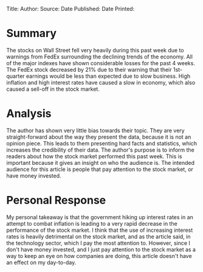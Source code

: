 Title:
Author:
Source:
Date Published:
Date Printed: 


# Summary
The stocks on Wall Street fell very heavily during this past week due to warnings from FedEx surrounding the declining trends of the economy. All of the major indexes have shown considerable losses for the past 4 weeks. The FedEx stock decreased by 21% due to their warning that their 1st-quarter earnings would be less than expected due to slow business. High inflation and high interest rates have caused a slow in economy, which also caused a sell-off in the stock market. 
# Analysis
The author has shown very little bias towards their topic. They are very straight-forward about the way they present the data, because it is not an opinion piece. This leads to them presenting hard facts and statistics, which increases the credibility of their data. The author's purpose is to inform the readers about how the stock market performed this past week. This is important because it gives an insight on who the audience is. The intended audience for this article is people that pay attention to the stock market, or have money invested. 
# Personal Response
My personal takeaway is that the government hiking up interest rates in an attempt to combat inflation is leading to a very rapid decrease in the performance of the stock market. I think that the use of increasing interest rates is heavily detrimental on the stock market, and as the article said, in the technology sector, which I pay the most attention to. However, since I don't have money invested, and I just pay attention to the stock market as a way to keep an eye on how companies are doing, this article doesn't have an effect on my day-to-day.